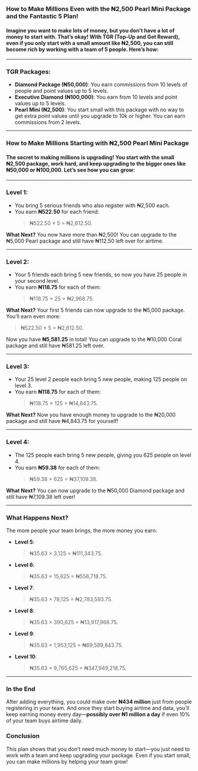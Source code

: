 ### **How to Make Millions Even with the ₦2,500 Pearl Mini Package and the Fantastic 5 Plan!**

#### Imagine you want to make lots of money, but you don’t have a lot of money to start with. That’s okay! With TGR (Top-Up and Get Reward), even if you only start with a small amount like ₦2,500, you can still become rich by working with a team of 5 people. Here’s how:

---

### **TGR Packages:**

- **Diamond Package (₦50,000)**: You earn commissions from 10 levels of people and point values up to 5 levels.
- **Executive Diamond (₦100,000)**: You earn from 10 levels and point values up to 5 levels.
- **Pearl Mini (₦2,500)**: You start small with this package with no way to get extra point values until you upgrade to 10k or higher. You can earn commissions from 2 levels.

---

### **How to Make Millions Starting with ₦2,500 Pearl Mini Package**

#### The secret to making millions is upgrading! You start with the small ₦2,500 package, work hard, and keep upgrading to the bigger ones like ₦50,000 or ₦100,000. Let’s see how you can grow:

---

### **Level 1:**
- You bring 5 serious friends who also register with ₦2,500 each. 
- You earn **₦522.50** for each friend:  
  > ₦522.50 × 5 = ₦2,612.50.

**What Next?** You now have more than ₦2,500! You can upgrade to the ₦5,000 Pearl package and still have ₦112.50 left over for airtime.

---

### **Level 2:**
- Your 5 friends each bring 5 new friends, so now you have 25 people in your second level.
- You earn **₦118.75** for each of them:  
  > ₦118.75 × 25 = ₦2,968.75.

**What Next?** Your first 5 friends can now upgrade to the ₦5,000 package. You’ll earn even more:  
> ₦522.50 × 5 = ₦2,612.50.

Now you have **₦5,581.25** in total! You can upgrade to the ₦10,000 Coral package and still have ₦581.25 left over.

---

### **Level 3:**
- Your 25 level 2 people each bring 5 new people, making 125 people on level 3.
- You earn **₦118.75** for each of them:  
  > ₦118.75 × 125 = ₦14,843.75.

**What Next?** Now you have enough money to upgrade to the ₦20,000 package and still have ₦4,843.75 for yourself!

---

### **Level 4:**
- The 125 people each bring 5 new people, giving you 625 people on level 4.
- You earn **₦59.38** for each of them:  
  > ₦59.38 × 625 = ₦37,109.38.

**What Next?** You can now upgrade to the ₦50,000 Diamond package and still have ₦7,109.38 left over!

---

### **What Happens Next?**

The more people your team brings, the more money you earn:

- **Level 5**:  
  > ₦35.63 × 3,125 = ₦111,343.75.
- **Level 6**:  
  > ₦35.63 × 15,625 = ₦556,718.75.
- **Level 7**:  
  > ₦35.63 × 78,125 = ₦2,783,593.75.
- **Level 8**:  
  > ₦35.63 × 390,625 = ₦13,917,968.75.
- **Level 9**:  
  > ₦35.63 × 1,953,125 = ₦69,589,843.75.
- **Level 10**:  
  > ₦35.63 × 9,765,625 = ₦347,949,218.75.

---

### **In the End**
After adding everything, you could make over **₦434 million** just from people registering in your team. And once they start buying airtime and data, you’ll keep earning money every day—**possibly over ₦1 million a day** if even 10% of your team buys airtime daily.

### **Conclusion**
This plan shows that you don’t need much money to start—you just need to work with a team and keep upgrading your package. Even if you start small, you can make millions by helping your team grow!


